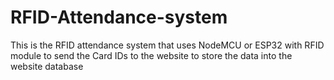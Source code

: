 # RFID-Attendance-system
This is the  RFID attendance system that uses NodeMCU or ESP32 with RFID module to send the Card IDs to the website to store the data into the website database
